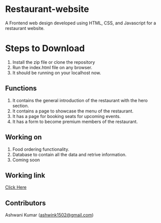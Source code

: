 # Restaurant-website

A Frontend web design developed using HTML, CSS, and Javascript for a restaurant website.

# Steps to Download
1. Install the zip file or clone the repository
2. Run the index.html file on any browser.
3. It should be running on your localhost now.

## Functions
1. It contains the general introduction of the restaurant with the hero section.
2. It contains a page to showcase the menu of the restaurant.
3. It has a page for booking seats for upcoming events.
4. It has a form to become premium members of the restaurant.

## Working on 
1. Food ordering functionality.
2. Database to contain all the data and retrive information.
3. Coming soon
   
## Working link
[Click Here](https://themaharaja.netlify.app/)

## Contributors
Ashwani Kumar (ashwink1502@gmail.com)
